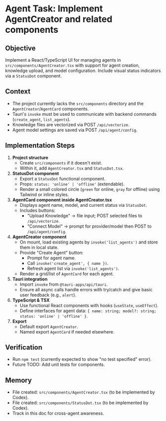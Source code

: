 # Agent Task: Implement AgentCreator and related components

## Objective
Implement a React/TypeScript UI for managing agents in `src/components/AgentCreator.tsx` with support for agent creation, knowledge upload, and model configuration. Include visual status indicators via a `StatusDot` component.

## Context
- The project currently lacks the `src/components` directory and the `AgentCreator`/`AgentCard` components.
- Tauri's `invoke` must be used to communicate with backend commands (`create_agent`, `list_agents`).
- Knowledge files are vectorized via POST `/api/vectorize`.
- Agent model settings are saved via POST `/api/agent/config`.

## Implementation Steps
1. **Project structure**
   - Create `src/components` if it doesn't exist.
   - Within it, add `AgentCreator.tsx` and `StatusDot.tsx`.
2. **StatusDot component**
   - Export a `StatusDot` functional component.
   - Props: `status: 'online' | 'offline'` (extendable).
   - Render a small colored circle (`green` for online, `gray` for offline) using Tailwind or inline styles.
3. **AgentCard component inside AgentCreator.tsx**
   - Displays agent name, model, and current status via `StatusDot`.
   - Includes buttons:
     - "Upload Knowledge" → file input; POST selected files to `/api/vectorize`.
     - "Connect Model" → prompt for provider/model then POST to `/api/agent/config`.
4. **AgentCreator component**
   - On mount, load existing agents by `invoke('list_agents')` and store them in local state.
   - Provide "Create Agent" button:
     - Prompt for agent name.
     - Call `invoke('create_agent', { name })`.
     - Refresh agent list via `invoke('list_agents')`.
   - Render a grid/list of `AgentCard` for each agent.
5. **Tauri integration**
   - Import `invoke` from `@tauri-apps/api/tauri`.
   - Ensure all async calls handle errors with try/catch and give basic user feedback (e.g., `alert`).
6. **TypeScript & TSX**
   - Use functional React components with hooks (`useState`, `useEffect`).
   - Define interfaces for agent data: `{ name: string; model?: string; status: 'online' | 'offline' }`.
7. **Export**
   - Default export `AgentCreator`.
   - Named export `AgentCard` if needed elsewhere.

## Verification
- Run `npm test` (currently expected to show "no test specified" error).
- Future TODO: Add unit tests for components.

## Memory
- File created: `src/components/AgentCreator.tsx` (to be implemented by Codex).
- File created: `src/components/StatusDot.tsx` (to be implemented by Codex).
- Track in this doc for cross-agent awareness.
